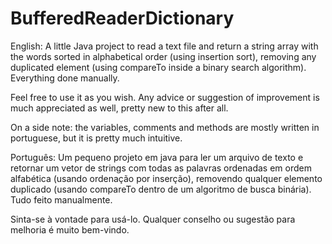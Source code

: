# BufferedReaderDictionary
English:
A little Java project to read a text file and return a string array with the words sorted in alphabetical order (using insertion sort), removing any duplicated element (using compareTo inside a binary search algorithm). Everything done manually.

Feel free to use it as you wish. Any advice or suggestion of improvement is much appreciated as well, pretty new to this after all. 

On a side note: the variables, comments and methods are mostly written in portuguese, but it is pretty much intuitive. 

Português:
Um pequeno projeto em java para ler um arquivo de texto e retornar um vetor de strings com todas as palavras ordenadas em ordem alfabética (usando ordenação por inserção), removendo qualquer elemento duplicado (usando compareTo dentro de um algoritmo de busca binária). Tudo feito manualmente. 

Sinta-se à vontade para usá-lo. Qualquer conselho ou sugestão para melhoria é muito bem-vindo. 
